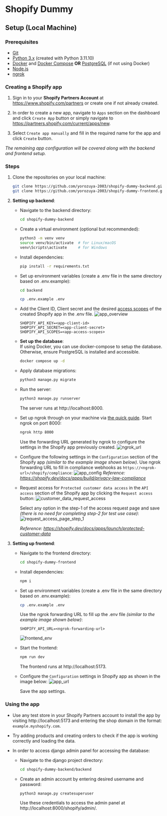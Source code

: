 # Shopify Dummy

## Setup (Local Machine)

### Prerequisites
- [Git](https://git-scm.com/downloads)
- [Python 3.x](https://www.python.org/downloads/) (created with Python 3.11.10)
- [Docker](https://docs.docker.com/engine/install/) and [Docker Compose](https://docs.docker.com/compose/install/) **OR** [PostgreSQL](https://www.postgresql.org/download/) (if not using Docker)
- [Node.js](https://nodejs.org/en/download/package-manager)
- [ngrok](https://ngrok.com/download)

### Creating a Shopify app
1.  Sign in to your **Shopify Partners Account** at https://www.shopify.com/partners or create one if not already created.

2.  In order to create a new app, navigate to `Apps` section on the dashboard and click `Create App` button or simply navigate to https://partners.shopify.com/current/apps/new.

3.  Select `Create app manually` and fill in the required name for the app and click `Create` button.

*The remaining app configuration will be covered along with the backend and frontend setup.*

### Steps
1.  Clone the repositories on your local machine:
    ```sh
    git clone https://github.com/yorozuya-2003/shopify-dummy-backend.git
    git clone https://github.com/yorozuya-2003/shopify-dummy-frontend.git
    ```

2.  **Setting up backend**:
    *   Navigate to the backend directory:
        ```sh
        cd shopify-dummy-backend
        ```
    
    *   Create a virtual environment (optional but recommended):
        ```sh
        python3 -m venv venv
        source venv/bin/activate  # for Linux/macOS
        venv\Scripts\activate     # for Windows
        ```

    *   Install dependencies:
        ```sh
        pip install -r requirements.txt
        ```
    
    *   Set up environment variables (create a .env file in the same directory based on .env.example):
        ```sh
        cd backend
        ```
        ```sh
        cp .env.example .env
        ```
    
    *   Add the Client ID, Client secret and the desired [access scopes](https://shopify.dev/docs/api/usage/access-scopes) of the created Shopify app in the .env file.
        ![app_overview](assets/app_overview.png)
        ```
        SHOPIFY_API_KEY=<app-client-id>
        SHOPIFY_API_SECRET=<app-client-secret>
        SHOPIFY_API_SCOPES=<app-access-scopes>
        ```

    *   **Set up the database**:  
        If using Docker, you can use docker-compose to setup the database. Otherwise, ensure PostgreSQL is installed and accessible.
        ```sh
        docker compose up -d
        ```

    *   Apply database migrations:
        ```sh
        python3 manage.py migrate
        ```

    *   Run the server:
        ```sh
        python3 manage.py runserver
        ```
        The server runs at http://localhost:8000.

    *   Set up ngrok through on your machine via [the quick guide](https://ngrok.com/docs/getting-started/). Start ngrok on port 8000:
        ```sh
        ngrok http 8000
        ```
        Use the forwarding URL generated by ngrok to configure the settings in the Shopify app previously created.
        ![ngrok_url](assets/ngrok_url.png)

    *   Configure the following settings in the `Configuration` section of the Shopify app *(similar to the example image shown below)*. Use ngrok forwarding URL to fill in compliance webhooks as `https://<ngrok-url>/shopify/compliance`:
        ![app_config](assets/app_config.png)
        *Reference: https://shopify.dev/docs/apps/build/privacy-law-compliance*

    *   Request access for `Protected customer data access` in the `API access` section of the Shopify app by clicking the `Request access` button:
        ![customer_data_request_access](assets/customer_data_request_access.png)
        
        Select any option in the step-1 of the access request page and save *(there is no need for completing step-2 for test use case)*:
        ![request_access_page_step_1](assets/request_access_page_step_1.png)

        *Reference: https://shopify.dev/docs/apps/launch/protected-customer-data*

3.  **Setting up frontend**:
    *   Navigate to the frontend directory:
        ```sh
        cd shopify-dummy-frontend
        ```

    *   Install dependencies:
        ```sh
        npm i
        ```

    *   Set up environment variables (create a .env file in the same directory based on .env.example):
        ```sh
        cp .env.example .env
        ```

        Use the ngrok forwarding URL to fill up the .env file *(similar to the example image shown below)*:
        ```
        SHOPIFY_API_URL=<ngrok-forwarding-url>
        ```
        ![frontend_env](assets/frontend_env.png)

    *   Start the frontend:
        ```sh
        npm run dev
        ```
        The frontend runs at http://localhost:5173.

    *   Configure the `Configuration` settings in Shopify app as shown in the image below:
        ![app_url](assets/app_url.png)

        Save the app settings.


### Using the app
*   Use any test store in your Shopify Partners account to install the app by visiting http://localhost:5173 and entering the shop domain in the format: `example.myshopify.com`.

*   Try adding products and creating orders to check if the app is working correctly and loading the data.
*   In order to access django admin panel for accessing the database:
    *   Navigate to the django project directory:
        ```sh
        cd shopify-dummy-backend/backend
        ```

    *   Create an admin account by entering desired username and password:
        ```
        python3 manage.py createsuperuser
        ```
        Use these credentials to access the admin panel at http://localhost:8000/shopify/admin/.
